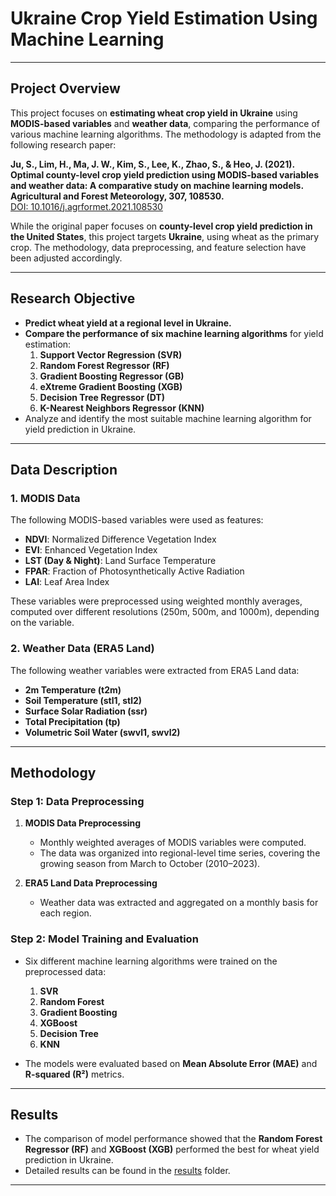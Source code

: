 # **Ukraine Crop Yield Estimation Using Machine Learning**

---

## **Project Overview**

This project focuses on **estimating wheat crop yield in Ukraine** using **MODIS-based variables** and **weather data**, comparing the performance of various machine learning algorithms. The methodology is adapted from the following research paper:

**Ju, S., Lim, H., Ma, J. W., Kim, S., Lee, K., Zhao, S., & Heo, J. (2021). Optimal county-level crop yield prediction using MODIS-based variables and weather data: A comparative study on machine learning models. Agricultural and Forest Meteorology, 307, 108530.**  
[DOI: 10.1016/j.agrformet.2021.108530](https://doi.org/10.1016/j.agrformet.2021.108530)

While the original paper focuses on **county-level crop yield prediction in the United States**, this project targets **Ukraine**, using wheat as the primary crop. The methodology, data preprocessing, and feature selection have been adjusted accordingly.

---

## **Research Objective**

- **Predict wheat yield at a regional level in Ukraine.**
- **Compare the performance of six machine learning algorithms** for yield estimation:
  1. **Support Vector Regression (SVR)**
  2. **Random Forest Regressor (RF)**
  3. **Gradient Boosting Regressor (GB)**
  4. **eXtreme Gradient Boosting (XGB)**
  5. **Decision Tree Regressor (DT)**
  6. **K-Nearest Neighbors Regressor (KNN)**
- Analyze and identify the most suitable machine learning algorithm for yield prediction in Ukraine.

---

## **Data Description**

### **1. MODIS Data**

The following MODIS-based variables were used as features:

- **NDVI**: Normalized Difference Vegetation Index  
- **EVI**: Enhanced Vegetation Index  
- **LST (Day & Night)**: Land Surface Temperature  
- **FPAR**: Fraction of Photosynthetically Active Radiation  
- **LAI**: Leaf Area Index  

These variables were preprocessed using weighted monthly averages, computed over different resolutions (250m, 500m, and 1000m), depending on the variable.

### **2. Weather Data (ERA5 Land)**

The following weather variables were extracted from ERA5 Land data:

- **2m Temperature (t2m)**  
- **Soil Temperature (stl1, stl2)**  
- **Surface Solar Radiation (ssr)**  
- **Total Precipitation (tp)**  
- **Volumetric Soil Water (swvl1, swvl2)**  

---

## **Methodology**

### **Step 1: Data Preprocessing**

1. **MODIS Data Preprocessing**  
   - Monthly weighted averages of MODIS variables were computed.
   - The data was organized into regional-level time series, covering the growing season from March to October (2010–2023).

2. **ERA5 Land Data Preprocessing**  
   - Weather data was extracted and aggregated on a monthly basis for each region.

### **Step 2: Model Training and Evaluation**

- Six different machine learning algorithms were trained on the preprocessed data:
  1. **SVR**  
  2. **Random Forest**  
  3. **Gradient Boosting**  
  4. **XGBoost**  
  5. **Decision Tree**  
  6. **KNN**

- The models were evaluated based on **Mean Absolute Error (MAE)** and **R-squared (R²)** metrics.

---

## **Results**

- The comparison of model performance showed that the **Random Forest Regressor (RF)** and **XGBoost (XGB)** performed the best for wheat yield prediction in Ukraine.
- Detailed results can be found in the [results](results/) folder.

---
